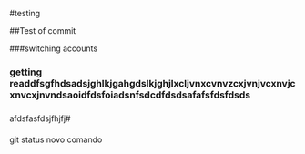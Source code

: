 #testing

##Test of commit

###switching accounts
### getting readdfsgfhdsadsjghlkjgahgdslkjghjlxcljvnxcvnvzcxjvnjvcxnvjcxnvcxjnvndsaoidfdsfoiadsnfsdcdfdsdsafafsfdsfdsds
#####



afdsfasfdsjfhjfj#


####

git status
novo comando
